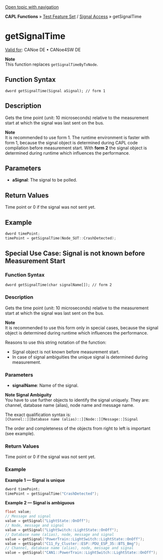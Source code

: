 [Open topic with navigation](../../../../../CANoeDEFamily.htm#Topics/CAPLFunctions/Test/Functions/CAPLfunctionGetSignalTime.md)

**CAPL Functions** » [Test Feature Set](../CAPLfunctionsTFSOverview.md) / [Signal Access](../../SignalAccess/CAPLfunctionsSignalAccessOverview.md) » getSignalTime

# getSignalTime

[Valid for](../../../Shared/FeatureAvailability.md): CANoe DE • CANoe4SW DE

**Note**  
This function replaces `getSignalTimeByTxNode`.

## Function Syntax

```
dword getSignalTime(Signal aSignal); // form 1
```

## Description

Gets the time point (unit: 10 microseconds) relative to the measurement start at which the signal was last sent on the bus.

**Note**  
It is recommended to use form 1. The runtime environment is faster with form 1, because the signal object is determined during CAPL code compilation before measurement start. With **form 2** the signal object is determined during runtime which influences the performance.

## Parameters

- **aSignal**: The signal to be polled.

## Return Values

Time point or 0 if the signal was not sent yet.

## Example

```c
dword timePoint;
timePoint = getSignalTime(Node_SUT::CrashDetected);
```

## Special Use Case: Signal is not known before Measurement Start

### Function Syntax

```
dword getSignalTime(char signalName[]); // form 2
```

### Description

Gets the time point (unit: 10 microseconds) relative to the measurement start at which the signal was last sent on the bus.

**Note**  
It is recommended to use this form only in special cases, because the signal object is determined during runtime which influences the performance.

Reasons to use this string notation of the function:

- Signal object is not known before measurement start.
- In case of signal ambiguities the unique signal is determined during measurement.

### Parameters

- **signalName**: Name of the signal.

**Note Signal Ambiguity**  
You have to use further objects to identify the signal uniquely. They are: channel, database name (alias), node name and message name.

The exact qualification syntax is:  
`[Channel::][Database name (alias)::][Node::][Message::]Signal`

The order and completeness of the objects from right to left is important (see example).

### Return Values

Time point or 0 if the signal was not sent yet.

### Example

**Example 1 — Signal is unique**

```c
dword timePoint;
timePoint = getSignalTime("CrashDetected");
```

**Example 2 — Signal is ambiguous**

```c
float value;
// Message and signal
value = getSignal("LightState::OnOff");
// Node, message and signal
value = getSignal("LightSwitch::LightState::OnOff");
// Database name (alias), node, message and signal
value = getSignal("PowerTrain::LightSwitch::LightState::OnOff");
value = getSignal("C11_Fy_Cluster::ESP::PDU_ESP_35::BTS_Bmg");
// Channel, database name (alias), node, message and signal
value = getSignal("CAN1::PowerTrain::LightSwitch::LightState::OnOff");
```
